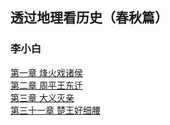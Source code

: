 ## 透过地理看历史（春秋篇）
### 李小白
[第一章 烽火戏诸侯](透过地理看历史（春秋篇）01.html)<br>
[第二章 周平王东迁](透过地理看历史（春秋篇）02.html)<br>
[第三章 大义灭亲](透过地理看历史（春秋篇）03.html)<br>
[第三十一章 楚王好细腰](透过地理看历史（春秋篇）31.html)<br>